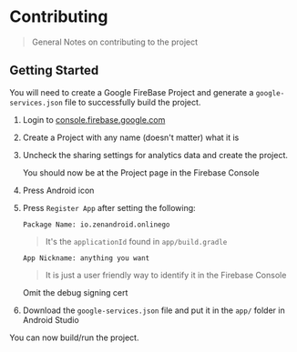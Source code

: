 Contributing
===
> General Notes on contributing to the project

Getting Started
---

You will need to create a Google FireBase Project and generate a `google-services.json` file to successfully build the project. 

1. Login to [console.firebase.google.com](console.firebase.com)
2. Create a Project with any name (doesn't matter) what it is
3. Uncheck the sharing settings for analytics data and create the project. <br>

    You should now be at the Project page in the Firebase Console 

4. Press Android icon
5. Press `Register App` after setting the following:

    `Package Name: io.zenandroid.onlinego`
    > It's the `applicationId` found in `app/build.gradle` 

    `App Nickname: anything you want`
    > It is just a user friendly way to identify it in the Firebase Console

    Omit the debug signing cert 

6. Download the `google-services.json` file and put it in the `app/` folder in Android Studio

You can now build/run the project.

